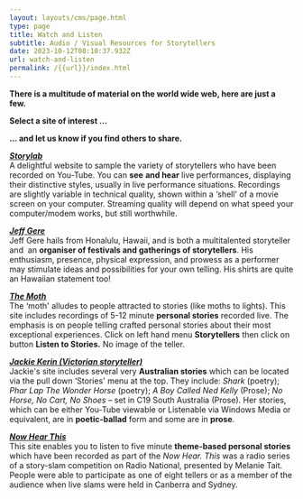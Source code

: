 ```yaml
---
layout: layouts/cms/page.html
type: page
title: Watch and Listen
subtitle: Audio / Visual Resources for Storytellers
date: 2023-10-12T08:10:37.932Z
url: watch-and-listen
permalink: /{{url}}/index.html
---
```

**There is a multitude of material on the world wide web, here are just a few.**

**Select a site of interest …** 

**... and let us know if you find others to share.**

***[Storylab](https://storylabx.tumblr.com/)***\
A delightful website to sample the variety of storytellers who have been recorded on You-Tube. You can **see** **and hear** live performances, displaying their distinctive styles, usually in live performance situations. Recordings are slightly variable in technical quality, shown within a ‘shell' of a movie screen on your computer. Streaming quality will depend on what speed your computer/modem works, but still worthwhile.

***[Jeff Gere](http://jeffgere.com/)***\
Jeff Gere hails from Honalulu, Hawaii, and is both a multitalented storyteller and  an **organiser of festivals and gatherings of storytellers**. His enthusiasm, presence, physical expression, and prowess as a performer may stimulate ideas and possibilities for your own telling. His shirts are quite an Hawaiian statement too!

***[The Moth](http://www.themoth.org/)***\
The ‘moth' alludes to people attracted to stories (like moths to lights). This site includes recordings of 5-12 minute **personal stories** recorded live. The emphasis is on people telling crafted personal stories about their most exceptional experiences. Click on left hand menu **Storytellers** then click on button **Listen to Stories.** No image of the teller.

***[Jackie Kerin (Victorian storyteller)](http://www.jackiekerin.com.au/)***\
Jackie's site includes several very **Australian stories** which can be located via the pull down ‘Stories' menu at the top. They include: *Shark* (poetry); *Phar Lap The Wonder Horse* (poetry); *A Boy* *Called Ned Kelly* (Prose); *No Horse, No Cart, No Shoes* – set in C19 South Australia (Prose). Her stories, which can be either You-Tube viewable or Listenable via Windows Media or equivalent, are in **poetic-ballad** form and some are in **prose**.

***[Now Hear This](https://www.abc.net.au/radionational/programs/archived/nowhearthis/)***\
This site enables you to listen to five minute **theme-based personal stories** which have been recorded as part of the *Now Hear. This* was a radio series of a story-slam competition on Radio National, presented by Melanie Tait. People were able to participate as one of eight tellers or as a member of the audience when live slams were held in Canberra and Sydney.